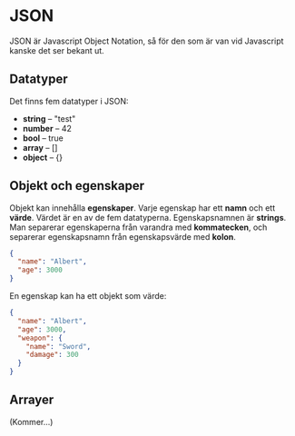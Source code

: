 # JSON

JSON är Javascript Object Notation, så för den som är van vid Javascript kanske det ser bekant ut.

## Datatyper

Det finns fem datatyper i JSON:

* **string** – "test"
* **number** – 42
* **bool** – true
* **array** – \[]
* **object** – {}

## Objekt och egenskaper

Objekt kan innehålla **egenskaper**. Varje egenskap har ett **namn** och ett **värde**. Värdet är en av de fem datatyperna. Egenskapsnamnen är **strings**. Man separerar egenskaperna från varandra med **kommatecken**, och separerar egenskapsnamn från egenskapsvärde med **kolon**.

```json
{
  "name": "Albert",
  "age": 3000
}
```

En egenskap kan ha ett objekt som värde:

```json
{
  "name": "Albert",
  "age": 3000,
  "weapon": {
    "name": "Sword",
    "damage": 300
  }
}
```

## Arrayer

(Kommer…)
